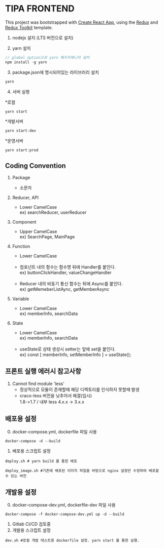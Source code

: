 # TIPA FRONTEND

This project was bootstrapped with [Create React App](https://github.com/facebook/create-react-app), using the [Redux](https://redux.js.org/) and [Redux Toolkit](https://redux-toolkit.js.org/) template.

1. nodejs 설지 (LTS 버전으로 설치)

2. yarn 설치
```javascript
// global option으로 yarn 패키지메니저 설치   
npm install -g yarn
```
3. package.json에 명시되어있는 라이브러리 설치
```javascript
yarn
```

4. 서버 실행

*로컬
```javascript
yarn start
```
*개발서버
```javascript
yarn start:dev
```

*운영서버
```javascript
yarn start:prod
```
## Coding Convention


1. Package
    - 소문자
    
      
2. Reducer, API
    - Lower CamelCase <br/> ex) searchReducer, userReducer


3. Component
    - Upper CamelCase <br/> ex) SearchPage, MainPage


4. Function
    - Lower CamelCase
      <br/><br/>  
    - 컴포넌트 내의 함수는 함수명 뒤에 Handler를 붙인다.<br/>
      ex) buttonClickHandler, valueChangeHandler
      <br/><br/>
    - Reducer 내의 비동기 통신 함수는 뒤에 Async를 붙인다.<br/>
      ex) getMemeberListAync, getMemberAsync
      

5. Variable
    - Lower CamelCase<br/>
      ex) memberInfo, searchData


6. State
   - Lower CamelCase<br/>
     ex) memberInfo, searchData
     <br/><br/>
   - useState로 상태 생성시 setter는 앞에 set을 붙인다.<br/>
     ex) const [ memberInfo, setMemberInfo ] = useState();




## 프론트 실행 에러시 참고사항

1. Cannot find module 'less'
   - 정상적으로 모듈이 존재할때 해당 디렉토리를 인식하지 못할때 발생
   - craco-less 버전을 낮추어서 해결(임시) <br/>
     1.8->1.7 / 내부 less 4.x.x -> 3.x.x



## 배포용 설정
0. docker-compose.yml, dockerfile 파일 사용
```
docker-compose -d --build
```
1. 배포용 스크립트 설정
``` shell
deploy.sh # yarn build 를 통한 배포

deploy_image.sh #기존에 배포된 이미지 파일을 바탕으로 nginx 설정만 수정하여 배포할 수 있는 버전  
```

## 개발용 설정
0. docker-compose-dev.yml, dockerfile-dev 파일 사용
```
docker-compose -f docker-compose-dev.yml up -d --build
```
1. Gitlab CI/CD 검토중
2. 개발용 스크립트 설정
```shell
dev.sh #로컬 개발 테스트용 dockerfile 설정. yarn start 를 통한 실행.
```
